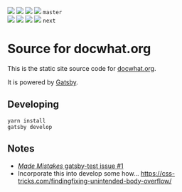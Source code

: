 [![](https://travis-ci.org/docwhat/docwhat.svg?branch=master)](https://travis-ci.org/docwhat/docwhat)
[![](https://images.microbadger.com/badges/image/docwhat/docwhat.svg)](https://microbadger.com/images/docwhat/docwhat 'Get your own image badge on microbadger.com')
[![](https://images.microbadger.com/badges/version/docwhat/docwhat.svg)](https://microbadger.com/images/docwhat/docwhat 'Get your own version badge on microbadger.com')
[![](https://images.microbadger.com/badges/commit/docwhat/docwhat.svg)](https://microbadger.com/images/docwhat/docwhat 'Get your own commit badge on microbadger.com')
`master` <br/>
[![](https://travis-ci.org/docwhat/docwhat.svg?branch=master)](https://travis-ci.org/docwhat/docwhat)
[![](https://images.microbadger.com/badges/image/docwhat/docwhat:next.svg)](https://microbadger.com/images/docwhat/docwhat:next 'Get your own image badge on microbadger.com')
[![](https://images.microbadger.com/badges/version/docwhat/docwhat:next.svg)](https://microbadger.com/images/docwhat/docwhat:next 'Get your own version badge on microbadger.com')
[![](https://images.microbadger.com/badges/commit/docwhat/docwhat:next.svg)](https://microbadger.com/images/docwhat/docwhat:next 'Get your own commit badge on microbadger.com')
`next`

# Source for docwhat.org

This is the static site source code for [docwhat.org](https://docwhat.org).

It is powered by [Gatsby](https://gatsbyjs.org).

## Developing

```console
yarn install
gatsby develop
```

## Notes

* [_Made Mistakes_ gatsby-test issue #1](https://github.com/mmistakes/gatsby-test/issues/1)
* Incorporate this into develop some how...
  <https://css-tricks.com/findingfixing-unintended-body-overflow/>
